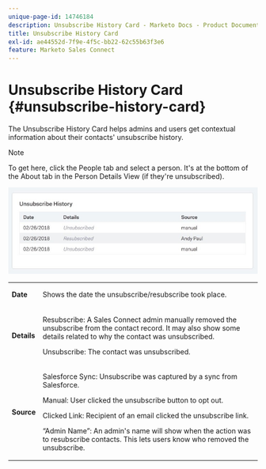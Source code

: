 ```yaml
---
unique-page-id: 14746184
description: Unsubscribe History Card - Marketo Docs - Product Documentation
title: Unsubscribe History Card
exl-id: ae44552d-7f9e-4f5c-bb22-62c55b63f3e6
feature: Marketo Sales Connect
---
```

# Unsubscribe History Card {#unsubscribe-history-card}

The Unsubscribe History Card helps admins and users get contextual information about their contacts' unsubscribe history.

>[!NOTE]
>
>To get here, click the People tab and select a person. It's at the bottom of the About tab in the Person Details View (if they're unsubscribed).

![](assets/1-1.jpg)

<table> 
 <colgroup> 
  <col> 
  <col> 
 </colgroup> 
 <tbody> 
  <tr> 
   <td><strong>Date</strong></td> 
   <td><p>Shows the date the unsubscribe/resubscribe took place.</p></td> 
  </tr> 
  <tr> 
   <td><strong>Details</strong></td> 
   <td><p>Resubscribe: A Sales Connect admin manually removed the unsubscribe from the contact record. It may also show some details related to why the contact was unsubscribed.</p><p>Unsubscribe: The contact was unsubscribed.</p></td> 
  </tr> 
  <tr> 
   <td><strong>Source</strong></td> 
   <td><p>Salesforce Sync: Unsubscribe was captured by a sync from Salesforce.</p><p>Manual: User clicked the unsubscribe button to opt out.</p><p>Clicked Link: Recipient of an email clicked the unsubscribe link.</p><p>“Admin Name”: An admin's name will show when the action was to resubscribe contacts. This lets users know who removed the unsubscribe.</p></td> 
  </tr> 
 </tbody> 
</table>
